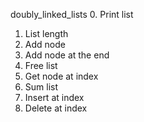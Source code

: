 doubly_linked_lists 0. Print list

1. List length
2. Add node
3. Add node at the end
4. Free list
5. Get node at index
6. Sum list
7. Insert at index
8. Delete at index
